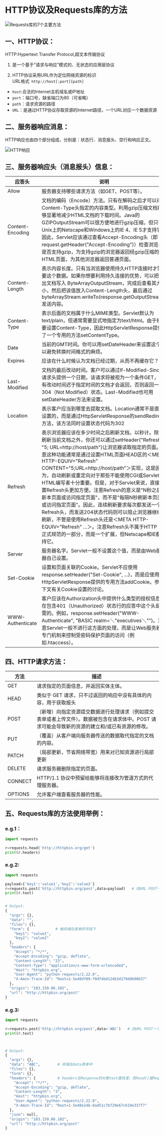 # HTTP协议及Requests库的方法

![Requests库的7个主要方法](https://img2018.cnblogs.com/blog/1092957/201810/1092957-20181019001900005-1488038595.png)


## 一、HTTP协议：
HTTP:Hypertext Transfer Protocol,超文本传输协议  
1. 是一个基于“请求与响应”模式的、无状态的应用层协议

2. HTTP协议采用URL作为定位网络资源的标识  
URL格式` http://host[:port][path]`  
* `host`:合法的Internet主机域名或IP地址  
* `port`：端口号，缺省端口为80（可省略）
* `path`：请求资源的路径
* `URL`：是通过HTTP协议存取资源的Internet路径，一个URL对应一个数据资源

## 二、服务器响应消息：
HTTP响应也由四个部分组成，分别是：状态行、消息报头、空行和响应正文。

![HTTP响应](https://www.runoob.com/wp-content/uploads/2013/11/httpmessage.jpg)

## 三、服务器响应头（消息报头）信息：



|应答头|说明|
|---|---|
|Allow|服务器支持哪些请求方法（如GET、POST等）。|
|Content-Encoding|文档的编码（Encode）方法。只有在解码之后才可以得到Content-Type头指定的内容类型。利用gzip压缩文档能够显著地减少HTML文档的下载时间。Java的GZIPOutputStream可以很方便地进行gzip压缩，但只有Unix上的Netscape和Windows上的IE 4、IE 5才支持它。因此，Servlet应该通过查看Accept-Encoding头（即request.getHeader("Accept-Encoding")）检查浏览器是否支持gzip，为支持gzip的浏览器返回经gzip压缩的HTML页面，为其他浏览器返回普通页面。|
|Content-Length|表示内容长度。只有当浏览器使用持久HTTP连接时才需要这个数据。如果你想要利用持久连接的优势，可以把输出文档写入 ByteArrayOutputStream，完成后查看其大小，然后把该值放入Content-Length头，最后通过byteArrayStream.writeTo(response.getOutputStream()发送内容。|
|Content-Type|表示后面的文档属于什么MIME类型。Servlet默认为text/plain，但通常需要显式地指定为text/html。由于经常要设置Content-Type，因此HttpServletResponse提供了一个专用的方法setContentType。|
|Date|当前的GMT时间。你可以用setDateHeader来设置这个头以避免转换时间格式的麻烦。|
|Expires|应该在什么时候认为文档已经过期，从而不再缓存它？|
|Last-Modified|文档的最后改动时间。客户可以通过If-Modified-Since请求头提供一个日期，该请求将被视为一个条件GET，只有改动时间迟于指定时间的文档才会返回，否则返回一个304（Not Modified）状态。Last-Modified也可用setDateHeader方法来设置。|
|Location|表示客户应当到哪里去提取文档。Location通常不是直接设置的，而是通过HttpServletResponse的sendRedirect方法，该方法同时设置状态代码为302|
|Refresh|表示浏览器应该在多少时间之后刷新文档，以秒计。除了刷新当前文档之外，你还可以通过setHeader("Refresh", "5; URL=http://host/path")让浏览器读取指定的页面。注意这种功能通常是通过设置HTML页面HEAD区的＜META HTTP-EQUIV="Refresh" CONTENT="5;URL=http://host/path"＞实现，这是因为，自动刷新或重定向对于那些不能使用CGI或Servlet的HTML编写者十分重要。但是，对于Servlet来说，直接设置Refresh头更加方便。注意Refresh的意义是"N秒之后刷新本页面或访问指定页面"，而不是"每隔N秒刷新本页面或访问指定页面"。因此，连续刷新要求每次都发送一个Refresh头，而发送204状态代码则可以阻止浏览器继续刷新，不管是使用Refresh头还是＜META HTTP-EQUIV="Refresh" ...＞。注意Refresh头不属于HTTP 1.1正式规范的一部分，而是一个扩展，但Netscape和IE都支持它。|
|Server|服务器名字。Servlet一般不设置这个值，而是由Web服务器自己设置。|
|Set-Cookie|设置和页面关联的Cookie。Servlet不应使用response.setHeader("Set-Cookie", ...)，而是应使用HttpServletResponse提供的专用方法addCookie。参见下文有关Cookie设置的讨论。|
|WWW-Authenticate|客户应该在Authorization头中提供什么类型的授权信息？在包含401（Unauthorized）状态行的应答中这个头是必需的。例如，response.setHeader("WWW-Authenticate", "BASIC realm=＼"executives＼"")。注意Servlet一般不进行这方面的处理，而是让Web服务器的专门机制来控制受密码保护页面的访问（例如.htaccess）。|




## 四、HTTP请求方法：

|方法|描述|
|---|---|
|GET|请求指定的页面信息，并返回实体主体。|
|HEAD|类似于 GET 请求，只不过返回的响应中没有具体的内容，用于获取报头|
|POST|（新增）向指定资源提交数据进行处理请求（例如提交表单或者上传文件）。数据被包含在请求体中。POST 请求可能会导致新的资源的建立和/或已有资源的修改。|
|PUT|（覆盖）从客户端向服务器传送的数据取代指定的文档的内容。|
|PATCH|（局部更新，节省网络带宽）用来对已知资源进行局部更新|
|DELETE|请求服务器删除指定的页面。|
|CONNECT|HTTP/1.1 协议中预留给能够将连接改为管道方式的代理服务器。|
|OPTIONS|允许客户端查看服务器的性能。|


## 五、Requests库的方法使用举例：

### e.g.1：
```python
import requests

r=requests.head('http://httpbin.org/get')
print(r.headers)
```


### e.g.2:

```python
import requests

payload={'key1':'value1','key2':'value2'}
r=requests.post('http://httpbin.org/post',data=payload)   # 向URL POST一个字典/键值对，自动编码为form（表单）
print(r.text)


# Output:
{
  "args": {}, 
  "data": "", 
  "files": {}, 
  "form": {            # 被存储在表单的字段下
    "key1": "value1", 
    "key2": "value2"
  }, 
  "headers": {
    "Accept": "*/*", 
    "Accept-Encoding": "gzip, deflate", 
    "Content-Length": "23", 
    "Content-Type": "application/x-www-form-urlencoded", 
    "Host": "httpbin.org", 
    "User-Agent": "python-requests/2.22.0", 
    "X-Amzn-Trace-Id": "Root=1-5e48df89-f0df4bd124b3d179dd690b37"
  }, 
  "origin": "183.159.86.102",
  "url": "http://httpbin.org/post"
}
```


### e.g.3:


```python
import requests

r=requests.post('http://httpbin.org/post',data='ABC')   # 向URL POST一个字符串，自动编码为data（数据）
print(r.text)



# Output:
{
  "args": {},
  "data": "ABC",        # 存储在data表单中
  "files": {},
  "form": {},
  "headers": {          # headers在Response的对象text属性里，而head()是Requests获取头文件的方法
    "Accept": "*/*",
    "Accept-Encoding": "gzip, deflate",
    "Content-Length": "3",
    "Host": "httpbin.org",
    "User-Agent": "python-requests/2.22.0",
    "X-Amzn-Trace-Id": "Root=1-5e48e14b-8ad51c7bf29e67c619e337f7"       
  },
  "json": null,
  "origin": "183.159.86.102",
  "url": "http://httpbin.org/post"
}
```